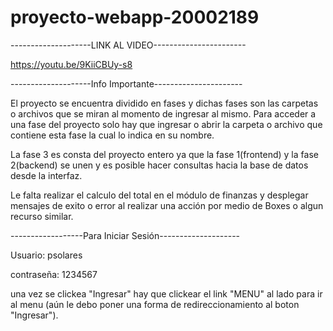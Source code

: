 # proyecto-webapp-20002189

--------------------LINK AL VIDEO-----------------------

https://youtu.be/9KiiCBUy-s8

--------------------Info Importante----------------------

El proyecto se encuentra dividido en fases y dichas fases son las carpetas o archivos que se miran al momento de ingresar al mismo.
Para acceder a una fase del proyecto solo hay que ingresar o abrir la carpeta o archivo que contiene esta fase la cual lo indica en su nombre.

La fase 3 es consta del proyecto entero ya que la fase 1(frontend) y la fase 2(backend) se unen y es posible hacer consultas hacia la base de datos desde la interfaz.

Le falta realizar el calculo del total en el módulo de finanzas y desplegar mensajes de exito o error al realizar una acción por medio de Boxes o algun recurso similar.

------------------Para Iniciar Sesión--------------------

Usuario: psolares

contraseña: 1234567

una vez se clickea "Ingresar" hay que clickear el link "MENU" al lado para ir al menu (aún le debo poner una forma de redireccionamiento al boton "Ingresar").